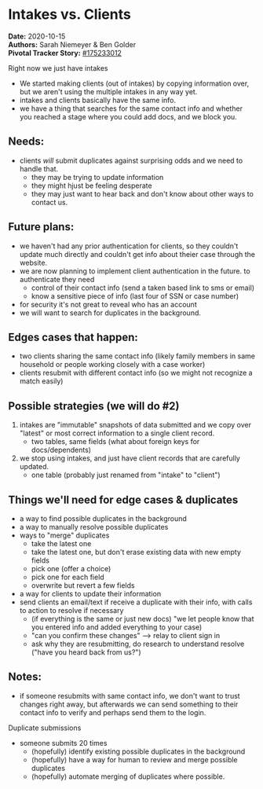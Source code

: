 # Intakes vs. Clients

**Date:** 2020-10-15  
**Authors:** Sarah Niemeyer & Ben Golder  
**Pivotal Tracker Story:** [#175233012](https://www.pivotaltracker.com/story/show/175233012)

Right now we just have intakes
- We started making clients (out of intakes) by copying information over, but we aren't using the multiple intakes in any way yet.
- intakes and clients basically have the same info.
- we have a thing that searches for the same contact info and whether you reached a stage where you could add docs, and we block you.

## Needs:
- clients *will* submit duplicates against surprising odds and we need to handle that.
  - they may be trying to update information
  - they might hjust be feeling desperate
  - they may just want to hear back and don't know about other ways to contact us.

## Future plans:
- we haven't had any prior authentication for clients, so they couldn't update much directly and couldn't get info about theier case through the website.
- we are now planning to implement client authentication in the future. to authenticate they need
  - control of their contact info (send a taken based link to sms or email)
  - know a sensitive piece of info (last four of SSN or case number)
 - for security it's not great to reveal who has an account
 - we will want to search for duplicates in the background.


 ## Edges cases that happen:
 - two clients sharing the same contact info (likely family members in same household or people working closely with a case worker)
 - clients resubmit with different contact info (so we might not recognize a match easily)

 ## Possible strategies (we will do #2)
 1. intakes are "immutable" snapshots of data submitted and we copy over "latest" or most correct information to a single client record.
     - two tables, same fields (what about foreign keys for docs/dependents)
 2. we stop using intakes, and just have client records that are carefully updated.
     - one table (probably just renamed from "intake" to "client")

 ## Things we'll need for edge cases & duplicates
 - a way to find possible duplicates in the background
 - a way to manually resolve possible duplicates
 - ways to "merge" duplicates
   - take the latest one
   - take the latest one, but don't erase existing data with new empty fields
   - pick one (offer a choice)
   - pick one for each field
   - overwrite but revert a few fields
 - a way for clients to update their information
 - send clients an email/text if receive a duplicate with their info, with calls to action to resolve if necessary
   - (if everything is the same or just new docs) "we let people know that you entered info and added everything to your case)
   - "can you confirm these changes" --> relay to client sign in
   - ask why they are resubmitting, do research to understand resolve ("have you heard back from us?")

 ## Notes:
 - if someone resubmits with same contact info, we don't want to trust changes right away, but afterwards we can send something
   to their contact info to verify and perhaps send them to the login.

 Duplicate submissions
 - someone submits 20 times
   - (hopefully) identify existing possible duplicates in the background
   - (hopefully) have a way for human to review and merge possible duplicates
   - (hopefully) automate merging of duplicates where possible.
